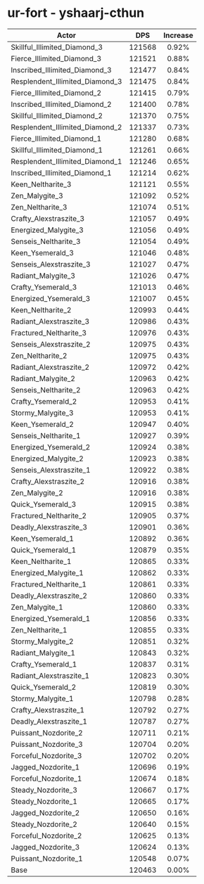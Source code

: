 # ur-fort - yshaarj-cthun
| Actor | DPS | Increase |
|---|:---:|:---:|
|Skillful_Illimited_Diamond_3|121568|0.92%|
|Fierce_Illimited_Diamond_3|121521|0.88%|
|Inscribed_Illimited_Diamond_3|121477|0.84%|
|Resplendent_Illimited_Diamond_3|121475|0.84%|
|Fierce_Illimited_Diamond_2|121415|0.79%|
|Inscribed_Illimited_Diamond_2|121400|0.78%|
|Skillful_Illimited_Diamond_2|121370|0.75%|
|Resplendent_Illimited_Diamond_2|121337|0.73%|
|Fierce_Illimited_Diamond_1|121280|0.68%|
|Skillful_Illimited_Diamond_1|121261|0.66%|
|Resplendent_Illimited_Diamond_1|121246|0.65%|
|Inscribed_Illimited_Diamond_1|121214|0.62%|
|Keen_Neltharite_3|121121|0.55%|
|Zen_Malygite_3|121092|0.52%|
|Zen_Neltharite_3|121074|0.51%|
|Crafty_Alexstraszite_3|121057|0.49%|
|Energized_Malygite_3|121056|0.49%|
|Senseis_Neltharite_3|121054|0.49%|
|Keen_Ysemerald_3|121046|0.48%|
|Senseis_Alexstraszite_3|121027|0.47%|
|Radiant_Malygite_3|121026|0.47%|
|Crafty_Ysemerald_3|121013|0.46%|
|Energized_Ysemerald_3|121007|0.45%|
|Keen_Neltharite_2|120993|0.44%|
|Radiant_Alexstraszite_3|120986|0.43%|
|Fractured_Neltharite_3|120976|0.43%|
|Senseis_Alexstraszite_2|120975|0.43%|
|Zen_Neltharite_2|120975|0.43%|
|Radiant_Alexstraszite_2|120972|0.42%|
|Radiant_Malygite_2|120963|0.42%|
|Senseis_Neltharite_2|120963|0.42%|
|Crafty_Ysemerald_2|120953|0.41%|
|Stormy_Malygite_3|120953|0.41%|
|Keen_Ysemerald_2|120947|0.40%|
|Senseis_Neltharite_1|120927|0.39%|
|Energized_Ysemerald_2|120924|0.38%|
|Energized_Malygite_2|120923|0.38%|
|Senseis_Alexstraszite_1|120922|0.38%|
|Crafty_Alexstraszite_2|120916|0.38%|
|Zen_Malygite_2|120916|0.38%|
|Quick_Ysemerald_3|120915|0.38%|
|Fractured_Neltharite_2|120905|0.37%|
|Deadly_Alexstraszite_3|120901|0.36%|
|Keen_Ysemerald_1|120892|0.36%|
|Quick_Ysemerald_1|120879|0.35%|
|Keen_Neltharite_1|120865|0.33%|
|Energized_Malygite_1|120862|0.33%|
|Fractured_Neltharite_1|120861|0.33%|
|Deadly_Alexstraszite_2|120860|0.33%|
|Zen_Malygite_1|120860|0.33%|
|Energized_Ysemerald_1|120856|0.33%|
|Zen_Neltharite_1|120855|0.33%|
|Stormy_Malygite_2|120851|0.32%|
|Radiant_Malygite_1|120843|0.32%|
|Crafty_Ysemerald_1|120837|0.31%|
|Radiant_Alexstraszite_1|120823|0.30%|
|Quick_Ysemerald_2|120819|0.30%|
|Stormy_Malygite_1|120798|0.28%|
|Crafty_Alexstraszite_1|120792|0.27%|
|Deadly_Alexstraszite_1|120787|0.27%|
|Puissant_Nozdorite_2|120711|0.21%|
|Puissant_Nozdorite_3|120704|0.20%|
|Forceful_Nozdorite_3|120702|0.20%|
|Jagged_Nozdorite_1|120696|0.19%|
|Forceful_Nozdorite_1|120674|0.18%|
|Steady_Nozdorite_3|120667|0.17%|
|Steady_Nozdorite_1|120665|0.17%|
|Jagged_Nozdorite_2|120650|0.16%|
|Steady_Nozdorite_2|120640|0.15%|
|Forceful_Nozdorite_2|120625|0.13%|
|Jagged_Nozdorite_3|120624|0.13%|
|Puissant_Nozdorite_1|120548|0.07%|
|Base|120463|0.00%|
